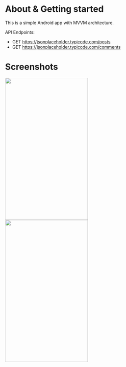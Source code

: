 # About & Getting started
This is a simple Android app with MVVM architecture.

API Endpoints:
- GET https://jsonplaceholder.typicode.com/posts
- GET https://jsonplaceholder.typicode.com/comments

# Screenshots
<img width="270" height="462" src="https://user-images.githubusercontent.com/30532733/153560013-a99203af-de25-42d6-ad25-66d095380169.png">
<img width="270" height="462" src="https://user-images.githubusercontent.com/30532733/153560016-8e6fefb3-81b9-40b1-b8b7-410e3187a8c1.png">
